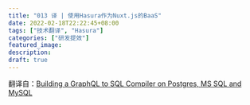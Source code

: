 ```yaml
---
title: "013 译 | 使用Hasura作为Nuxt.js的BaaS"
date: 2022-02-18T22:22:45+08:00
tags: ["技术翻译", "Hasura"]
categories: ["研发提效"]
featured_image:
description:
draft: true
---
```


翻译自：[Building a GraphQL to SQL Compiler on Postgres, MS SQL and MySQL](https://hasura.io/blog/building-a-graphql-to-sql-compiler-on-postgres-ms-sql-and-mysql/)
